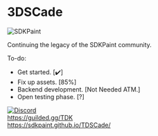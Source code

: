 # 3DSCade
<p><img align="center" src="https://avatars.githubusercontent.com/u/130017968?s=200&v=4" alt="SDKPaint" /></p>


Continuing the legacy of the SDKPaint community.

To-do:
- Get started. [✔️]
- Fix up assets. [85%]
- Backend development. [Not Needed ATM.]
- Open testing phase. [?]

[![Discord](https://tinyurl.com/y7uedc33)](https://discord.gg/VhfM3UncBB)<br>
https://guilded.gg/TDK<br>
https://sdkpaint.github.io/TDSCade/
